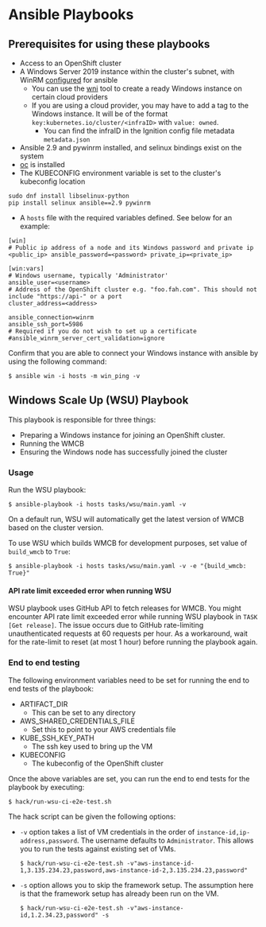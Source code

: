 # Ansible Playbooks

## Prerequisites for using these playbooks
- Access to an OpenShift cluster
- A Windows Server 2019 instance within the cluster's subnet, with WinRM [configured](https://docs.ansible.com/ansible/latest/user_guide/windows_setup.html#winrm-setup) for ansible
    - You can use the [wni](https://github.com/openshift/windows-machine-config-bootstrapper/tree/master/tools/windows-node-installer) tool to create a ready Windows instance on certain cloud providers
    - If you are using a cloud provider, you may have to add a tag to the Windows instance.
      It will be of the format `key:kubernetes.io/cluster/<infraID>` with `value: owned`.
      - You can find the infraID in the Ignition config file metadata `metadata.json`
- Ansible 2.9 and pywinrm installed, and selinux bindings exist on the system
- [oc](https://docs.openshift.com/container-platform/4.2/cli_reference/openshift_cli/getting-started-cli.html) is installed
- The KUBECONFIG environment variable is set to the cluster's kubeconfig location
```
sudo dnf install libselinux-python
pip install selinux ansible==2.9 pywinrm
```
- A `hosts` file with the required variables defined. See below for an example:
```
[win]
# Public ip address of a node and its Windows password and private ip 
<public_ip> ansible_password=<password> private_ip=<private_ip>

[win:vars]
# Windows username, typically 'Administrator'
ansible_user=<username>
# Address of the OpenShift cluster e.g. "foo.fah.com". This should not include "https://api-" or a port
cluster_address=<address>

ansible_connection=winrm
ansible_ssh_port=5986
# Required if you do not wish to set up a certificate
#ansible_winrm_server_cert_validation=ignore
```
Confirm that you are able to connect your Windows instance with ansible by using the following command:
```
$ ansible win -i hosts -m win_ping -v
```


## Windows Scale Up (WSU) Playbook
This playbook is responsible for three things:
- Preparing a Windows instance for joining an OpenShift cluster.
- Running the WMCB
- Ensuring the Windows node has successfully joined the cluster

### Usage
Run the WSU playbook:
```
$ ansible-playbook -i hosts tasks/wsu/main.yaml -v
```
On a default run, WSU will automatically get the latest version of WMCB based on the cluster version.

To use WSU which builds WMCB for development purposes, set value of `build_wmcb` to `True`:
```
$ ansible-playbook -i hosts tasks/wsu/main.yaml -v -e "{build_wmcb: True}"
```

#### API rate limit exceeded error when running WSU
WSU playbook uses GitHub API to fetch releases for WMCB. You might encounter API rate limit exceeded error while running WSU playbook in `TASK [Get release]`. The issue occurs due to GitHub rate-limiting unauthenticated requests at 60 requests per hour. As a workaround, wait for the rate-limit to reset (at most 1 hour) before running the playbook again.

### End to end testing
The following environment variables need to be set for running the end to end tests of the playbook:
- ARTIFACT_DIR
  - This can be set to any directory
- AWS_SHARED_CREDENTIALS_FILE
  - Set this to point to your AWS credentials file
- KUBE_SSH_KEY_PATH
  - The ssh key used to bring up the VM
- KUBECONFIG
  - The kubeconfig of the OpenShift cluster

Once the above variables are set, you can run the end to end tests for the playbook by executing:
```shell script
$ hack/run-wsu-ci-e2e-test.sh
```

The hack script can be given the following options:
- `-v` option takes a list of VM credentials in the order of `instance-id,ip-address,password`. The username defaults
   to `Administrator`. This allows you to run the tests against existing set of VMs.
   ```shell script
   $ hack/run-wsu-ci-e2e-test.sh -v"aws-instance-id-1,3.135.234.23,password,aws-instance-id-2,3.135.234.23,password"
   ```

- `-s` option allows you to skip the framework setup. The assumption here is that the framework setup has already been
  run on the VM.
  ```shell script
  $ hack/run-wsu-ci-e2e-test.sh -v"aws-instance-id,1.2.34.23,password" -s
  ```
